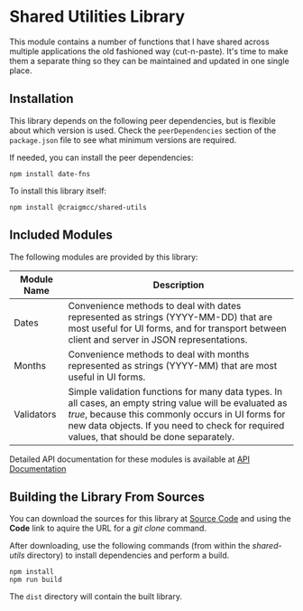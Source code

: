 # Shared Utilities Library

This module contains a number of functions that I have shared across multiple
applications the old fashioned way (cut-n-paste).  It's time to make them a
separate thing so they can be maintained and updated in one single place.

## Installation

This library depends on the following peer dependencies, but is flexible about
which version is used.  Check the `peerDependencies` section of the
`package.json` file to see what minimum versions are required.

If needed, you can install the peer dependencies:
```shell
npm install date-fns
```

To install this library itself:
```shell
npm install @craigmcc/shared-utils
```

## Included Modules

The following modules are provided by this library:

| Module Name | Description |
| ----------- | ----------- |
| Dates       | Convenience methods to deal with dates represented as strings (YYYY-MM-DD) that are most useful for UI forms, and for transport between client and server in JSON representations. |
| Months      | Convenience methods to deal with months represented as strings (YYYY-MM) that are most useful in UI forms. |
| Validators  | Simple validation functions for many data types.  In all cases, an empty string value will be evaluated as *true*, because this commonly occurs in UI forms for new data objects.  If you need to check for required values, that should be done separately. |

Detailed API documentation for these modules is
available at [API Documentation](https://github.com/craigmcc/shared-utils/docs)

## Building the Library From Sources

You can download the sources for this library at
[Source Code](https://github.com/craigmcc/shared-utils)
and using the **Code** link to aquire the URL for a *git clone*
command.

After downloading, use the following commands (from within the
*shared-utils* directory) to install dependencies and perform a build.
```shell
npm install
npm run build
```

The `dist` directory will contain the built library.
